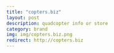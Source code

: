 ```yaml
---
title: "copters.biz"
layout: post
description: quadcopter info or store
category: brand
img: img/copters.biz.png
redirect: http://copters.biz
---
```


